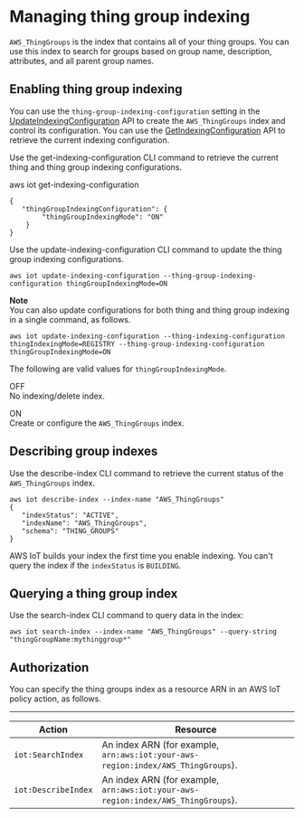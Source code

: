 # Managing thing group indexing<a name="thinggroup-index"></a>

`AWS_ThingGroups` is the index that contains all of your thing groups\. You can use this index to search for groups based on group name, description, attributes, and all parent group names\.

## Enabling thing group indexing<a name="enable-group-index"></a>

You can use the `thing-group-indexing-configuration` setting in the [UpdateIndexingConfiguration](https://docs.aws.amazon.com/iot/latest/apireference/API_UpdateIndexingConfiguration.html) API to create the `AWS_ThingGroups` index and control its configuration\. You can use the [GetIndexingConfiguration](https://docs.aws.amazon.com/iot/latest/apireference/API_GetIndexingConfiguration.html) API to retrieve the current indexing configuration\. 

Use the get\-indexing\-configuration CLI command to retrieve the current thing and thing group indexing configurations\.

aws iot get\-indexing\-configuration

```
{
   "thingGroupIndexingConfiguration": {
        "thingGroupIndexingMode": "ON"
    }
}
```

Use the update\-indexing\-configuration CLI command to update the thing group indexing configurations\.

```
aws iot update-indexing-configuration --thing-group-indexing-configuration thingGroupIndexingMode=ON
```

**Note**  
You can also update configurations for both thing and thing group indexing in a single command, as follows\.  

```
aws iot update-indexing-configuration --thing-indexing-configuration thingIndexingMode=REGISTRY --thing-group-indexing-configuration thingGroupIndexingMode=ON
```

The following are valid values for `thingGroupIndexingMode`\.

OFF  
No indexing/delete index\.

ON  
Create or configure the `AWS_ThingGroups` index\.

## Describing group indexes<a name="describe-group-index"></a>

Use the describe\-index CLI command to retrieve the current status of the `AWS_ThingGroups` index\.

```
aws iot describe-index --index-name "AWS_ThingGroups"
{
   "indexStatus": "ACTIVE", 
   "indexName": "AWS_ThingGroups", 
   "schema": "THING_GROUPS"
}
```

 AWS IoT builds your index the first time you enable indexing\. You can't query the index if the `indexStatus` is `BUILDING`\.

## Querying a thing group index<a name="search-group-index"></a>

Use the search\-index CLI command to query data in the index:

```
aws iot search-index --index-name "AWS_ThingGroups" --query-string "thingGroupName:mythinggroup*"
```

## Authorization<a name="query-thinggroup-auth"></a>

You can specify the thing groups index as a resource ARN in an AWS IoT policy action, as follows\.


****  

| Action | Resource | 
| --- | --- | 
|  `iot:SearchIndex`  |  An index ARN \(for example, `arn:aws:iot:your-aws-region:index/AWS_ThingGroups`\)\.  | 
|  `iot:DescribeIndex`  |  An index ARN \(for example, `arn:aws:iot:your-aws-region:index/AWS_ThingGroups`\)\.  | 